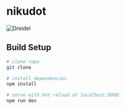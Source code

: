 # nikudot

![Dreidel](https://beplus.life/public/dreidel.png)

## Build Setup

``` bash
# clone repo
git clone 

# install dependencies
npm install

# serve with hot reload at localhost:8080
npm run dev
```
